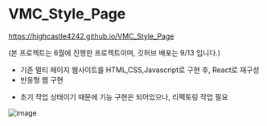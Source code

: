 # VMC_Style_Page
https://highcastle4242.github.io/VMC_Style_Page

(본 프로젝트는 6월에 진행한 프로젝트이며, 깃허브 배포는 9/13 입니다.)

- 기존 멀티 페이지 웹사이트를 HTML,CSS,Javascript로 구현 후, React로 재구성
- 반응형 웹 구현

+ 초기 작업 상태이기 때문에 기능 구현은 되어있으나, 리팩토링 작업 필요


![image](https://user-images.githubusercontent.com/62092665/92999808-e1aa8080-f55e-11ea-8e56-36d8328e8a05.png)

